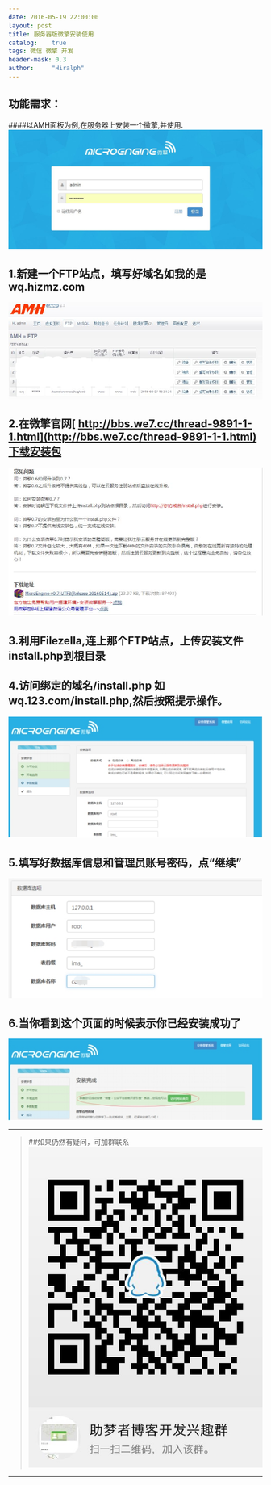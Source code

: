 ```yaml
---
date: 2016-05-19 22:00:00
layout: post
title: 服务器版微擎安装使用
catalog:    true
tags: 微信 微擎 开发
header-mask: 0.3
author:     "Hiralph"
---
```


## 功能需求：

####以AMH面板为例,在服务器上安装一个微擎,并使用.
![chaxun1](/img/blog/wqshow.JPG)

## 1.新建一个FTP站点，填写好域名如我的是wq.hizmz.com
![chaxun2](/img/blog/wqftp.JPG)

## 2.在微擎官网[ http://bbs.we7.cc/thread-9891-1-1.html](http://bbs.we7.cc/thread-9891-1-1.html)下载安装包
![chaxun2](/img/blog/wqinstall.JPG)

## 3.利用Filezella,连上那个FTP站点，上传安装文件install.php到根目录

## 4.访问绑定的域名/install.php 如wq.123.com/install.php,然后按照提示操作。
![chaxun2](/img/blog/wqinstall-1.jpg)

## 5.填写好数据库信息和管理员账号密码，点“继续”
![chaxun2](/img/blog/wqinstall-2.jpg)

## 6.当你看到这个页面的时候表示你已经安装成功了
![chaxun2](/img/blog/wqinstall-3.jpg)

___
>##如果仍然有疑问，可加群联系
>![qqgroup](/img/blog/qqgroup.jpg)
___

